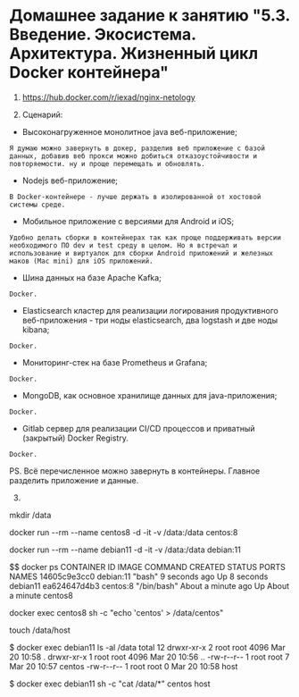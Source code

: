# Домашнее задание к занятию "5.3. Введение. Экосистема. Архитектура. Жизненный цикл Docker контейнера"

1. https://hub.docker.com/r/iexad/nginx-netology


2. Сценарий:

  -  Высоконагруженное монолитное java веб-приложение;

    Я думаю можно завернуть в докер, разделив веб приложение с базой данных, добавив веб прокси можно добиться отказоустойчивости и повторяемости. ну и проще перемещать и обновлять.

  -  Nodejs веб-приложение;

    В Docker-контейнере - лучше держать в изолированной от хостовой системы среде.

  -  Мобильное приложение c версиями для Android и iOS;

    Удобно делать сборки в контейнерах так как проще поддерживать версии необходимого ПО dev и test среду в целом. Но я встречал и использование и виртуалок для сборки Android приложений и железных маков (Mac mini) для iOS приложений. 

  -  Шина данных на базе Apache Kafka;

	Docker.

  -  Elasticsearch кластер для реализации логирования продуктивного веб-приложения - три ноды elasticsearch, два logstash и две ноды kibana;

    Docker. 

  -  Мониторинг-стек на базе Prometheus и Grafana;

    Docker.

  -  MongoDB, как основное хранилище данных для java-приложения;

	Docker.

  -  Gitlab сервер для реализации CI/CD процессов и приватный (закрытый) Docker Registry.

    Docker.

PS. Вcё перечисленное можно завернуть в контейнеры. Главное разделить приложение и данные.

 
3. ```
mkdir /data

docker run --rm --name centos8 -d -it -v /data:/data centos:8

docker run --rm --name debian11 -d -it -v /data:/data debian:11

$$ docker ps
CONTAINER ID   IMAGE       COMMAND       CREATED              STATUS              PORTS     NAMES
14605c9e3cc0   debian:11   "bash"        9 seconds ago        Up 8 seconds                  debian11
ea624647d4b3   centos:8    "/bin/bash"   About a minute ago   Up About a minute             centos8

docker exec centos8 sh -c "echo 'centos' > /data/centos"

touch /data/host

$ docker exec debian11 ls -al /data
total 12
drwxr-xr-x 2 root root 4096 Mar 20 10:58 .
drwxr-xr-x 1 root root 4096 Mar 20 10:56 ..
-rw-r--r-- 1 root root    7 Mar 20 10:57 centos
-rw-r--r-- 1 root root    0 Mar 20 10:58 host


$ docker exec debian11 sh -c "cat /data/*"
centos
host
```


